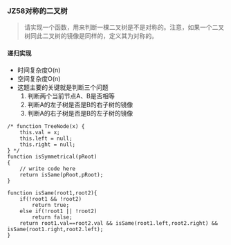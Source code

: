 ### JZ58对称的二叉树
> 请实现一个函数，用来判断一棵二叉树是不是对称的。注意，如果一个二叉树同此二叉树的镜像是同样的，定义其为对称的。

#### 递归实现
- 时间复杂度O(n)
- 空间复杂度O(n)
- 这题主要的关键就是判断三个问题
	1. 判断两个当前节点A、B是否相等
	2. 判断A的左子树是否是B的右子树的镜像
	3. 判断A的右子树是否是B的左子树的镜像

```
/* function TreeNode(x) {
    this.val = x;
    this.left = null;
    this.right = null;
} */
function isSymmetrical(pRoot)
{
    // write code here
    return isSame(pRoot,pRoot);
}

function isSame(root1,root2){
    if(!root1 && !root2)
        return true;
    else if(!root1 || !root2)
        return false;
    return root1.val==root2.val && isSame(root1.left,root2.right) && isSame(root1.right,root2.left);
}
```
